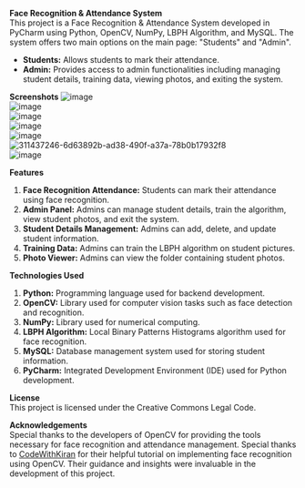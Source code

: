 **Face Recognition & Attendance System** <br>
This project is a Face Recognition & Attendance System developed in PyCharm using Python, OpenCV, NumPy, LBPH Algorithm, and MySQL. The system offers two main options on the main page: "Students" and "Admin".

* **Students:** Allows students to mark their attendance.
* **Admin:** Provides access to admin functionalities including managing student details, training data, viewing photos, and exiting the system.

**Screenshots**
![image](https://github.com/AyeshaAizaz/Face-Recognition-and-Attendance-System/assets/80071272/5ba5cf31-1775-4cf5-a81b-86de0d940c45) <br>
![image](https://github.com/AyeshaAizaz/Face-Recognition-and-Attendance-System/assets/80071272/ba2809ce-1668-4450-a130-91b6f6531d80) <br>
![image](https://github.com/AyeshaAizaz/Face-Recognition-and-Attendance-System/assets/80071272/342461c9-9b55-4103-bdea-cbba305335f4) <br>
![image](https://github.com/AyeshaAizaz/Face-Recognition-and-Attendance-System/assets/80071272/9ca8c7ea-9ee4-4b20-82fa-73785297e04b) <br>
![image](https://github.com/AyeshaAizaz/Face-Recognition-and-Attendance-System/assets/80071272/34756f0f-be1b-42d2-80a0-8690888d685d) <br>
![311437246-6d63892b-ad38-490f-a37a-78b0b17932f8](https://github.com/AyeshaAizaz/Face-Recognition-and-Attendance-System/assets/80071272/c7a68ae6-446a-4ffa-9b50-94eafb7a85d0) <br>
![image](https://github.com/AyeshaAizaz/Face-Recognition-and-Attendance-System/assets/80071272/1666ace7-41b1-4d01-a14a-05b791535929) <br>

**Features** <br>
1. **Face Recognition Attendance:** Students can mark their attendance using face recognition.
2. **Admin Panel:** Admins can manage student details, train the algorithm, view student photos, and exit the system.
3. **Student Details Management:** Admins can add, delete, and update student information.
4. **Training Data:** Admins can train the LBPH algorithm on student pictures.
5. **Photo Viewer:** Admins can view the folder containing student photos.

**Technologies Used** <br>
1. **Python:** Programming language used for backend development.
2. **OpenCV:** Library used for computer vision tasks such as face detection and recognition.
3. **NumPy:** Library used for numerical computing.
4. **LBPH Algorithm:** Local Binary Patterns Histograms algorithm used for face recognition.
5. **MySQL:** Database management system used for storing student information.
6. **PyCharm:** Integrated Development Environment (IDE) used for Python development.

**License** <br>
This project is licensed under the Creative Commons Legal Code.

**Acknowledgements** <br>
Special thanks to the developers of OpenCV for providing the tools necessary for face recognition and attendance management.
Special thanks to [CodeWithKiran](https://www.youtube.com/@codewithkiran) for their helpful tutorial on implementing face recognition using OpenCV. Their guidance and insights were invaluable in the development of this project.
